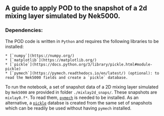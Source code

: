 ## A guide to apply POD to the snapshot of a 2d mixing layer simulated by Nek5000.


### Dependencies: 
The POD code is written in `Python` and requires the following libraries to be installed:

    * [`numpy`](https://numpy.org/)
    * [`matplotlib`](https://matplotlib.org/)
    * [`pickle`](https://docs.python.org/3/library/pickle.html#module-pickle)    
    * [`pymech`](https://pymech.readthedocs.io/en/latest/) (optional): to read the Nek5000 fields and create a `pickle` database. 

To run the notebook, a set of snapshot data of a 2D mixing layer simulated by `Nek5000` are provided in folder `./mixlay2d_snaps/`. 
These snapshots are `mixlay0.f*`. To read them, [`pymech`](https://pymech.readthedocs.io/en/latest/) is needed to be installed. 
As an alternative, a [`pickle`](https://docs.python.org/3/library/pickle.html#module-pickle) databse is created from the same set of snapshots which can be readily be used without having `pymech` installed. 

